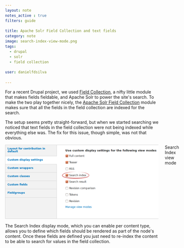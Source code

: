 ```yaml
---
layout: note
notes_active : true
filters: guide

title: Apache Solr Field Collection and text fields
category: note
image: search-index-view-mode.png
tags: 
  - drupal
  - solr
  - field collection

user: danielfdsilva

---
```


For a recent Drupal project, we used [Field Collection](https://drupal.org/project/field_collection), a nifty little module that makes fields fieldable, and Apache Solr to power the site's search. To make the two play together nicely, the [Apache Solr Field Collection](https://drupal.org/project/apachesolr_field_collection) module makes sure that all the fields in the field collection are indexed for the search.

The setup seems pretty straight-forward, but when we started searching we noticed that text fields in the field collection were not being indexed while everything else was. The fix for this issue, though simple, was not that obvious.

<div class="image-with-caption eleven columns alpha omega">
  <img src="/images/notes/search-index-view-mode.png" class="nine columns offset-by-one inset-by-one border alpha omega" alt="Search index view mode" />
  <span>Search Index view mode</span>
</div>

The Search Index display mode, which you can enable per content type, allows you to define which fields should be rendered as part of the node's content. Once these fields are defined you just need to re-index the content to be able to search for values in the field collection.